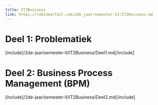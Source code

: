 ```yaml
---
title: IT2Business
link: https://robinmalfait.com/2de-jaar/semester-II/IT2Business.md
---
```


# Deel 1: Problematiek

[include]/2de-jaar/semester-II/IT2Business/Deel1.md[/include]

# Deel 2: Business Process Management (BPM)

[include]/2de-jaar/semester-II/IT2Business/Deel2.md[/include]
